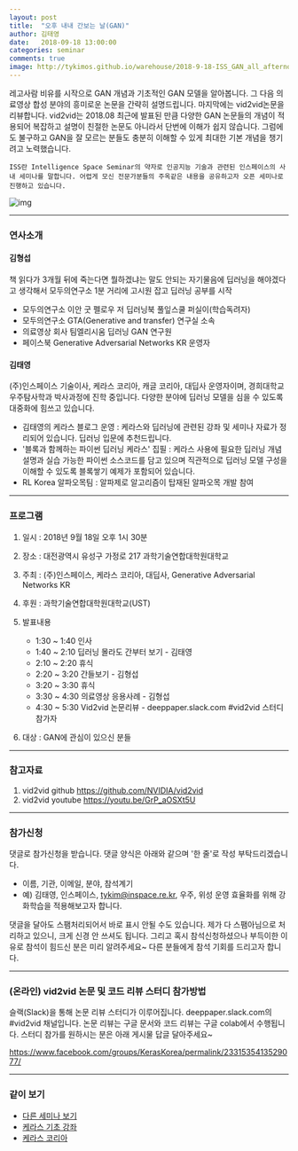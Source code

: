 ```yaml
---
layout: post
title:  "오후 내내 간보는 날(GAN)"
author: 김태영
date:   2018-09-18 13:00:00
categories: seminar
comments: true
image: http://tykimos.github.io/warehouse/2018-9-18-ISS_GAN_all_afternoon.jpg
---
```

레고사람 비유를 시작으로 GAN 개념과 기초적인 GAN 모델을 알아봅니다. 그 다음 의료영상 합성 분야의 흥미로운 논문을 간략히 설명드립니다. 마지막에는 vid2vid논문을 리뷰합니다. vid2vid는 2018.08 최근에 발표된 만큼 다양한 GAN 논문들의 개념이 적용되어 복잡하고 설명이 친절한 논문도 아니라서 단번에 이해가 쉽지 않습니다. 그럼에도 불구하고 GAN을 잘 모르는 분들도 충분히 이해할 수 있게 최대한 기본 개념을 챙기려고 노력했습니다.

    ISS란 Intelligence Space Seminar의 약자로 인공지능 기술과 관련된 인스페이스의 사내 세미나를 말합니다. 어렵게 모신 전문가분들의 주옥같은 내용을 공유하고자 오픈 세미나로 진행하고 있습니다.

![img](http://tykimos.github.io/warehouse/2018-9-18-ISS_GAN_all_afternoon.jpg)

---
### 연사소개

#### 김형섭

책 읽다가 3개월 뒤에 죽는다면 뭘하겠냐는 말도 안되는 자기물음에 딥러닝을 해야겠다고 생각해서 모두의연구소 1분 거리에 고시원 잡고 딥러닝 공부를 시작

* 모두의연구소 이안 굿 펠로우 저 딥러닝북 풀잎스쿨 퍼실이(학습독려자)
* 모두의연구소 GTA(Generative and transfer) 연구실 소속
* 의료영상 회사 팀엘리시움 딥러닝 GAN 연구원
* 페이스북 Generative Adversarial Networks KR 운영자

#### 김태영

(주)인스페이스 기술이사, 케라스 코리아, 캐글 코리아, 대딥사 운영자이며, 경희대학교 우주탐사학과 박사과정에 진학 중입니다. 다양한 분야에 딥러닝 모델을 심을 수 있도록 대중화에 힘쓰고 있습니다.

* 김태영의 케라스 블로그 운영 : 케라스와 딥러닝에 관련된 강좌 및 세미나 자료가 정리되어 있습니다. 딥러닝 입문에 추천드립니다.
* '블록과 함께하는 파이썬 딥러닝 케라스' 집필 : 케라스 사용에 필요한 딥러닝 개념 설명과 실습 가능한 파이썬 소스코드를 담고 있으며 직관적으로 딥러닝 모델 구성을 이해할 수 있도록 블록쌓기 예제가 포함되어 있습니다.
* RL Korea 알파오목팀 : 알파제로 알고리즘이 탑재된 알파오목 개발 참여

---
### 프로그램

1. 일시 : 2018년 9월 18일 오후 1시 30분
2. 장소 : 대전광역시 유성구 가정로 217 과학기술연합대학원대학교
3. 주최 : (주)인스페이스, 케라스 코리아, 대딥사, Generative Adversarial Networks KR
4. 후원 : 과학기술연합대학원대학교(UST)
5. 발표내용

    * 1:30 ~ 1:40 인사
    * 1:40 ~ 2:10 딥러닝 몰라도 간부터 보기 - 김태영
    * 2:10 ~ 2:20 휴식
    * 2:20 ~ 3:20 간들보기 - 김형섭
    * 3:20 ~ 3:30 휴식
    * 3:30 ~ 4:30 의료영상 응용사례 - 김형섭
    * 4:30 ~ 5:30 Vid2vid 논문리뷰 - deeppaper.slack.com #vid2vid 스터디 참가자

6. 대상 : GAN에 관심이 있으신 분들

---
### 참고자료

1. vid2vid github  https://github.com/NVIDIA/vid2vid
2. vid2vid youtube https://youtu.be/GrP_aOSXt5U

---

### 참가신청 

댓글로 참가신청을 받습니다. 댓글 양식은 아래와 같으며 '한 줄'로 작성 부탁드리겠습니다. 

* 이름, 기관, 이메일, 분야, 참석계기
* 예) 김태영, 인스페이스, tykim@inspace.re.kr, 우주, 위성 운영 효율화를 위해 강화학습을 적용해보고자 합니다.

댓글을 달아도 스팸처리되어서 바로 표시 안될 수도 있습니다. 제가 다 스팸아님으로 처리하고 있으니, 크게 신경 안 쓰셔도 됩니다. 그리고 혹시 참석신청하셨으나 부득이한 이유로 참석이 힘드신 분은 미리 알려주세요~ 다른 분들에게 참석 기회를 드리고자 합니다.

---

### (온라인) vid2vid 논문 및 코드 리뷰 스터디 참가방법

슬랙(Slack)을 통해 논문 리뷰 스터디가 이루어집니다. deeppaper.slack.com의 #vid2vid 채널입니다. 논문 리뷰는 구글 문서와 코드 리뷰는 구글 colab에서 수행됩니다. 스터디 참가를 원하시는 분은 아래 게시물 답글 달아주세요~ 

https://www.facebook.com/groups/KerasKorea/permalink/2331535413529077/

---

### 같이 보기

* [다른 세미나 보기](https://tykimos.github.io/seminar/)
* [케라스 기초 강좌](https://tykimos.github.io/lecture/)
* [케라스 코리아](https://www.facebook.com/groups/KerasKorea/)
